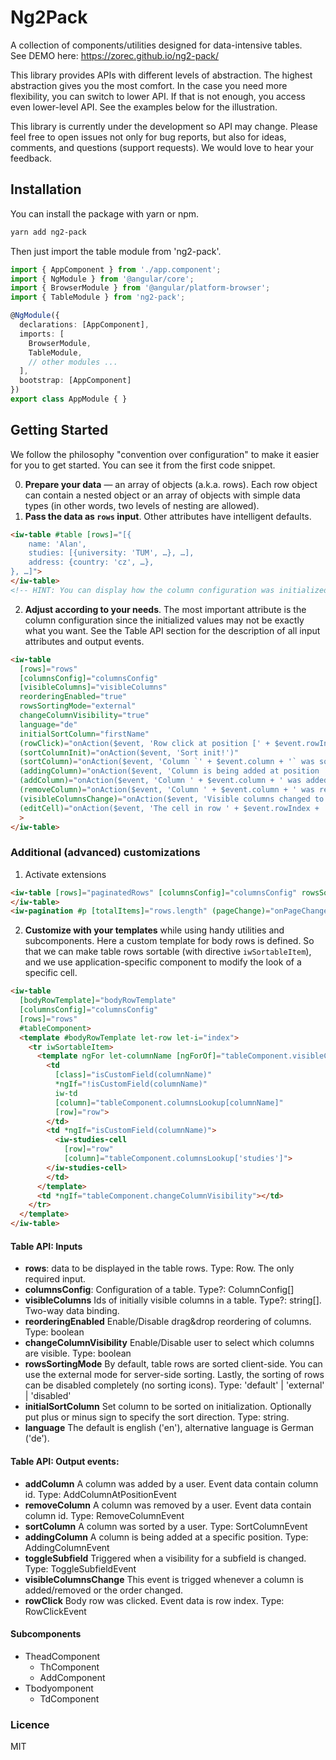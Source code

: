 # Ng2Pack

A collection of components/utilities designed for data-intensive tables.  
See DEMO here: https://zorec.github.io/ng2-pack/

This library provides APIs with different levels of abstraction. The highest abstraction gives you the most comfort. In the case you need more flexibility, you can switch to lower API. If that is not enough, you access even lower-level API. See the examples below for the illustration.

This library is currently under the development so API may change. Please feel free to open issues not only for bug reports, but also for ideas, comments, and questions (support requests). We would love to hear your feedback.

## Installation
You can install the package with yarn or npm.
```bash
yarn add ng2-pack
```

Then just import the table module from 'ng2-pack'.

```ts
import { AppComponent } from './app.component';
import { NgModule } from '@angular/core';
import { BrowserModule } from '@angular/platform-browser';
import { TableModule } from 'ng2-pack';

@NgModule({
  declarations: [AppComponent],
  imports: [
    BrowserModule,
    TableModule,
    // other modules ...
  ],
  bootstrap: [AppComponent]
})
export class AppModule { }
```

## Getting Started
We follow the philosophy "convention over configuration" to make it easier for you to get started. You can see it from the first code snippet.
<!-- NOTE: add gif -->

0. **Prepare your data** &mdash; an array of objects (a.k.a. rows). Each row object can contain a nested object or an array of objects with simple data types (in other words, two levels of nesting are allowed).
1. **Pass the data as `rows` input**. Other attributes have intelligent defaults.
```html
<iw-table #table [rows]="[{
    name: 'Alan',
    studies: [{university: 'TUM', …}, …],
    address: {country: 'cz', …},
}, …]">
</iw-table>
<!-- HINT: You can display how the column configuration was initialized: <pre>{{ table.columnsConfig | json }} </pre>   -->
```
2. **Adjust according to your needs**. The most important attribute is the column configuration since the initialized values may not be exactly what you want. See the Table API section for the description of all input attributes and output events.

```html
<iw-table
  [rows]="rows"
  [columnsConfig]="columnsConfig"
  [visibleColumns]="visibleColumns"
  reorderingEnabled="true"
  rowsSortingMode="external"
  changeColumnVisibility="true"
  language="de"
  initialSortColumn="firstName"
  (rowClick)="onAction($event, 'Row click at position [' + $event.rowIndex  + ' , ' + $event.columnIndex + ']')"
  (sortColumnInit)="onAction($event, 'Sort init!')"
  (sortColumn)="onAction($event, 'Column `' + $event.column + '` was sorted in the direction `' + $event.direction + '`')"
  (addingColumn)="onAction($event, 'Column is being added at position ' + $event.index)"
  (addColumn)="onAction($event, 'Column ' + $event.column + ' was added')"
  (removeColumn)="onAction($event, 'Column ' + $event.column + ' was removed')"
  (visibleColumnsChange)="onAction($event, 'Visible columns changed to: ' + $event)"
  (editCell)="onAction($event, 'The cell in row ' + $event.rowIndex + ' and column ' + $event.column + ' was edited to value ' + $event.newValue)"
  >
</iw-table>
```

### Additional (advanced) customizations

<!--TODO: wiki page with integrations -->
1. Activate extensions
```html
<iw-table [rows]="paginatedRows" [columnsConfig]="columnsConfig" rowsSortingMode="external">
</iw-table>
<iw-pagination #p [totalItems]="rows.length" (pageChange)="onPageChange(p.pageStart, p.pageEnd)" ></iw-pagination>
```

2. **Customize with your templates** while using handy utilities and subcomponents. Here a custom template for body rows is defined. So that we can make table rows sortable (with directive `iwSortableItem`), and we use application-specific component to modify the look of a specific cell.
```html
<iw-table
  [bodyRowTemplate]="bodyRowTemplate"
  [columnsConfig]="columnsConfig"
  [rows]="rows"
  #tableComponent>
  <template #bodyRowTemplate let-row let-i="index">
    <tr iwSortableItem>
      <template ngFor let-columnName [ngForOf]="tableComponent.visibleColumns">
        <td
          [class]="isCustomField(columnName)"
          *ngIf="!isCustomField(columnName)"
          iw-td
          [column]="tableComponent.columnsLookup[columnName]"
          [row]="row">
        </td>
        <td *ngIf="isCustomField(columnName)">
          <iw-studies-cell
            [row]="row"
            [column]="tableComponent.columnsLookup['studies']">
        </iw-studies-cell>
        </td>
      </template>
      <td *ngIf="tableComponent.changeColumnVisibility"></td>
    </tr>
  </template>
</iw-table>
```
<!-- NOTE: do not use method isCustomField -->


<!--
#### Features:
- visible columns specified by a user (UI for adding/removing a column a.k.a. column toggling)
- sorting of columns on the client, callbacks for server-side sorting
- drag&drop reordering of columns
- client-side or server-side pagination
- complex data types inside table cells
- customize any part of template (e.g. header, footer, cells)
- utilities, e.g. sortableItem
- AOT compatible
-->

<!--

### Design goals

We value flexibility above all! In order to ensure it in various use cases:
  - Components accept a **wide range of inputs** and/or configuration.
  - High-level components are usually composed of **smaller components** that can be used separately.
  - **Low-level utilities** make building and composing components faster and easier
  - Last but not least, you can use **custom templates** while taking advantage of component public API, smaller components or low-level utilities.
  Additionally, you should be able to easily customize any part of the library and use them regardless of your CSS framework.   

We follow good practices and style guides:

- **Well-tested**: Both comprehensive test suite and usability testing are necessary to verify that the components work as expected.
- **Testable** Your application should be tested as well and this library will not stand in your way, just the opposite.
- **Convention over configuration**: You should have an easy start despite many inputs and configuration. Intelligent defaults are provided.-->

<!-- There are many other important characteristics (e.g. performance) that are not mentioned here as a main characteristic, but not neglected.
-->


#### Table API: Inputs
- **rows**: data to be displayed in the table rows. Type: Row. The only required input.
- **columnsConfig**: Configuration of a table. Type?: ColumnConfig[]
- **visibleColumns** Ids of initially visible columns in a table. Type?: string[]. Two-way data binding.
- **reorderingEnabled** Enable/Disable drag&drop reordering of columns. Type: boolean
- **changeColumnVisibility** Enable/Disable user to select which columns are visible. Type: boolean
- **rowsSortingMode** By default, table rows are sorted client-side. You can use the external mode for server-side sorting. Lastly, the sorting of rows can be disabled completely (no sorting icons).  Type: 'default' | 'external' | 'disabled'
- **initialSortColumn** Set column to be sorted on initialization. Optionally put plus or minus sign to specify the sort direction. Type: string.
- **language** The default is english ('en'), alternative language is German ('de').

#### Table API: Output events:

- **addColumn** A column was added by a user. Event data contain column id. Type: AddColumnAtPositionEvent
- **removeColumn** A column was removed by a user. Event data contain column id. Type: RemoveColumnEvent
- **sortColumn** A column was sorted by a user. Type: SortColumnEvent
- **addingColumn** A column is being added at a specific position. Type: AddingColumnEvent
- **toggleSubfield** Triggered when a visibility for a subfield is changed. Type: ToggleSubfieldEvent
- **visibleColumnsChange** This event is trigged whenever a column is added/removed or the order changed.
- **rowClick** Body row was clicked. Event data is row index. Type: RowClickEvent


#### Subcomponents
- TheadComponent
  - ThComponent
  - AddComponent
- Tbodyomponent
  - TdComponent

### Licence
MIT
